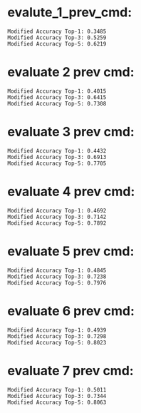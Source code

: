 # evalute_1_prev_cmd:
    Modified Accuracy Top-1: 0.3485
    Modified Accuracy Top-3: 0.5259
    Modified Accuracy Top-5: 0.6219

# evaluate 2 prev cmd:
    Modified Accuracy Top-1: 0.4015
    Modified Accuracy Top-3: 0.6415
    Modified Accuracy Top-5: 0.7308
# evaluate 3 prev cmd:
    Modified Accuracy Top-1: 0.4432
    Modified Accuracy Top-3: 0.6913
    Modified Accuracy Top-5: 0.7705
# evaluate 4 prev cmd:
    Modified Accuracy Top-1: 0.4692
    Modified Accuracy Top-3: 0.7142
    Modified Accuracy Top-5: 0.7892
# evaluate 5 prev cmd:
    Modified Accuracy Top-1: 0.4845
    Modified Accuracy Top-3: 0.7238
    Modified Accuracy Top-5: 0.7976
# evaluate 6 prev cmd: 
    Modified Accuracy Top-1: 0.4939
    Modified Accuracy Top-3: 0.7298
    Modified Accuracy Top-5: 0.8023

# evaluate 7 prev cmd:
    Modified Accuracy Top-1: 0.5011
    Modified Accuracy Top-3: 0.7344
    Modified Accuracy Top-5: 0.8063
